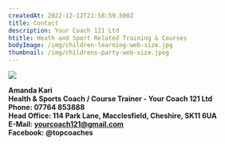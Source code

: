 ```yaml
---
createdAt: 2022-12-12T21:58:59.500Z
title: Contact
description: Your Coach 121 Ltd
htitle: Heath and Sport Related Training & Courses
bodyImage: /img/children-learning-web-size.jpg
thumbnail: /img/childrens-party-web-size.jpeg
---
```

![](/img/screenshot-2022-03-08-at-18.31.20.png)

**Amanda Kari\
Health & Sports Coach / Course Trainer - Your Coach 121 Ltd**\
**Phone: 07764 853888\
Head Office: 114 Park Lane, Macclesfield, Cheshire, SK11 6UA\
E-Mail: yourcoach121@gmail.com\
Facebook: @topcoaches**